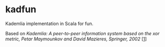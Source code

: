 kadfun
======

Kademlia implementation in Scala for fun.

Based on *Kademlia: A peer-to-peer information system based on the xor metric, Petar Maymounkov and David Mazieres, Springer, 2002* [[1]]

[1]: http://pdos.csail.mit.edu/~petar/papers/maymounkov-kademlia-lncs.pdf
